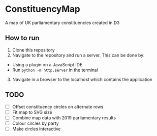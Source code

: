 # ConstituencyMap
A map of UK parliamentary constituencies created in D3

## How to run
1. Clone this repository
2. Navigate to the repository and run a server. This can be done by:
  - Using a plugin on a JavaScript IDE
  - Run `python -m http.server` in the terminal
3. Navigate in a browser to the localhost which contains the application

## TODO
- [ ] Offset constituency circles on alternate rows
- [ ] Fit map to SVG size
- [ ] Combine map data with 2019 parliamentary results
- [ ] Colour circles by party
- [ ] Make circles interactive
